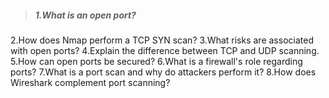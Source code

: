 >##### 1.What is an open port?
2.How does Nmap perform a TCP SYN scan?
3.What risks are associated with open ports?
4.Explain the difference between TCP and UDP scanning.
5.How can open ports be secured?
6.What is a firewall's role regarding ports?
7.What is a port scan and why do attackers perform it?
8.How does Wireshark complement port scanning?
